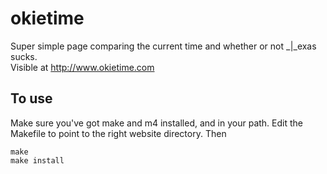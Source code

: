 okietime
========

Super simple page comparing the current time and whether or not _|_exas sucks.  
Visible at http://www.okietime.com


To use
-------------

Make sure you've got make and m4 installed, and in your path.  Edit the Makefile to point to the right website directory.  Then

    make
    make install

